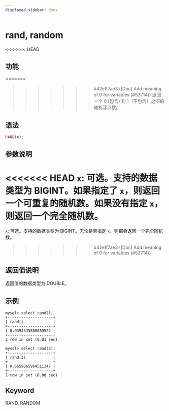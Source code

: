 ```yaml
---
displayed_sidebar: docs
---
```


# rand, random

<<<<<<< HEAD
## 功能

=======
>>>>>>> b42eff7ae3 ([Doc] Add meaning of 0 for variables (#53714))
返回一个 0 (包含) 到 1（不包含）之间的随机浮点数。

## 语法

```Haskell
RAND(x);
```

## 参数说明

<<<<<<< HEAD
`x`: 可选。支持的数据类型为 BIGINT。如果指定了 `x`，则返回一个可重复的随机数。如果没有指定 `x`，则返回一个完全随机数。
=======
`x`: 可选。支持的数据类型为 BIGINT。无论是否指定 `x`，则都会返回一个完全随机数。
>>>>>>> b42eff7ae3 ([Doc] Add meaning of 0 for variables (#53714))

## 返回值说明

返回值的数据类型为 DOUBLE。

## 示例

```Plain Text
mysql> select rand();
+--------------------+
| rand()             |
+--------------------+
| 0.9393535880089522 |
+--------------------+
1 row in set (0.01 sec)

mysql> select rand(3);
+--------------------+
| rand(3)            |
+--------------------+
| 0.6659865964511347 |
+--------------------+
1 row in set (0.00 sec)
```

## Keyword

RAND, RANDOM
